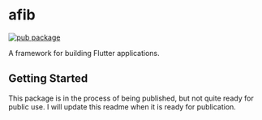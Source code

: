 # afib

[![pub package](https://img.shields.io/pub/a/afib.svg?logo=dart&logoColor=00b9fc)](https://pub.dartlang.org/packages/afib)

A framework for building Flutter applications.

## Getting Started

This package is in the process of being published, but not quite ready for public use.  I will update this readme when it is ready for publication.